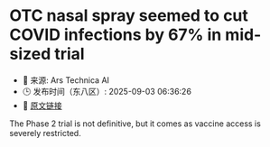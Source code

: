 # OTC nasal spray seemed to cut COVID infections by 67% in mid-sized trial
- 📅 来源: Ars Technica AI
- 🕒 发布时间（东八区）: 2025-09-03 06:36:26
- 🔗 [原文链接](https://arstechnica.com/health/2025/09/otc-nasal-spray-seemed-to-cut-covid-infections-by-67-in-mid-sized-trial/)

The Phase 2 trial is not definitive, but it comes as vaccine access is severely restricted.